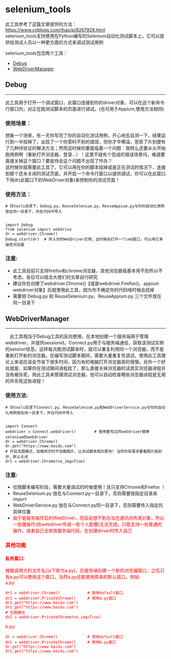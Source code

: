 # selenium_tools
此工具参考了这篇文章提供的方法：https://www.cnblogs.com/jhao/p/8267929.html  
selenium_tools支持使用在Python编写的Selenium自动化测试脚本上，它可以提供给测试人员以一种更方面的方式来调试测试用例  
  
selenium_tools包含两个工具：  
* [Debug](#debug)
* [WebDriverManager](#webdrivermanager) 

## Debug
---
 此工具用于打开一个调试窗口，此窗口连接到你的driver对象，可以在这个新命令行窗口内，对正在跑测试脚本的页面进行调试。(也可用于Appium,使用方法相同)  
### 使用场景：  
 想象一个场景，有一天你写完了你的自动化测试用例，开心地去自测一下，结果运行到一半挂掉了，出现了一个你意料不到的错误，但你才华横溢，思索了片刻便有了几种待验证的解决方法；然而这时候你要面临着一个问题：我特么还要从头开始跑用例啊（重新打开浏览器，登录...）！这里不就有个现成的错误场景吗，难道要直接关掉这个窗口？要是待会这个问题不出现了咋办？   
 这时候你就需要此工具了，它可以用在你的脚本挂掉或是正在测试的情况下，连接到那个还未关闭的测试页面，并开启一个命令行窗口以提供调试，你可以在此窗口下用dr(此窗口下的WebDriver对象)来控制你的测试页面！
### 使用方法：  

    # 将tools目录下，Debug.py、ReuseSelenium.py、ReuseAppium.py与你的自动化用例放在同一目录下，并在代码中导入
    
    
    import Debug
    from selenium import webdrive
    dr = webdriver.Chrome()
    Debug.start(dr)  # 传入你的WebDriver实例，这时候会打开一个cmd窗口，可以用它来操控浏览器
    
### 注意:  
* 此工具目前只支持firefox和chrome浏览器，其他浏览器我基本用不到所以不考虑，各位可以结合大佬们的文章自行研究  
* 建议你在创建了webdriver.Chrome()【或是webdriver.Firefox()、appium webdriver对象】后就使用此工具，因为你不确定你的代码啥时候会挂掉  
* 需要把 Debug.py 和 ReuseSelenium.py、ReuseAppium.py 三个文件放在同一目录下  
      
## WebDriverManager
---
　此工具相当于Debug工具的反向使用，在本地创建一个服务端用于管理webdriver，并提供sessionid，Connect.py用于与服务端通信，获取该测试实例的session信息。这样每次跑测试脚本时，就可以重复利用同一个浏览器，而不是重新打开新的浏览器。在编写测试脚本期间，需要大量重复性调试，使用此工具理论上来说应该会节省下很多时间，因为有的电脑打开浏览器真的很慢。另外一个好处就是，如果你在测试期间进程挂了，那么直接关掉浏览器的话其实浏览器进程并没有被杀死，用此工具来管理测试浏览器，他可以自动检查哪些浏览器进程是无用的并杀死这些进程！
### 使用方法:  

    # 将tools目录下Connect.py、ReuseSelenium.py和WebDriverService.py与你的自动化用例放在同一目录下，并在代码中导入
    
    
    import Connect
    webdriver = Connect.webdriver()        # 使用重写过的webdriver替换selenium的webdriver
    dr = webdriver.Chrome()
    dr.get("https://www.baidu.com")
    # 开启无图模式，加载网页时不加载图片，让测试脚本跑的更快! 当然你有需求要看图片就别开，默认关闭
    dr1 = webdriver.Chrome(no_img=True)

### 注意:
* 仅限脚本编写阶段，需要大量调试的时候使用！且只支持Chrome和Firefox ！
* ReuseSelenium.py 放在与Connect.py一目录下，否则需要按指定目录来import
* WebDriverService.py 放在与Connect.py同一目录下，否则需要传入指定的具体位置
* <font color=#F00>由于是服务端开启的WebDriver，而目前想不到办法在通讯间传递对象，所以一些骚操作(给webdriver传递一些个人配置)无法完成，只能支持一些普通的操作，或者自己去修改服务端代码，在创建driver时传入自己

### 其他功能
#### 私有窗口:  
根据调用方的文件名(以下称为a.py)，在服务端创建一个新的浏览器窗口，之后只有a.py可以使用这个窗口。当然a.py还能使用原来的默认窗口，例如:  
a.py:

    dr1 = webdriver.Chrome()            # 使用default窗口
    dr2 = webdriver.PrivateChrome()     # 使用a.py窗口
    dr2.get("https://www.baidu.com")
    dr1.get("https://www.baidu.com")
    # 无图模式
    dr2 = webdriver.PrivateChrome(no_img=True)

b.py:

    dr = webdriver.Chrome()             # 使用default窗口
    dr1 = webdriver.PrivateChrome()     # 使用b.py窗口
    dr.get("https://www.baidu.com")
    dr1.get("https://www.baidu.com")
